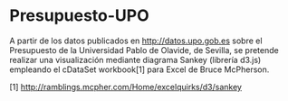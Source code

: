 Presupuesto-UPO
===============

A partir de los datos publicados en http://datos.upo.gob.es sobre el Presupuesto de la Universidad Pablo de Olavide, de Sevilla, se pretende realizar una visualización mediante diagrama Sankey (librería d3.js) empleando el cDataSet workbook[1] para Excel de Bruce McPherson.

[1] http://ramblings.mcpher.com/Home/excelquirks/d3/sankey
